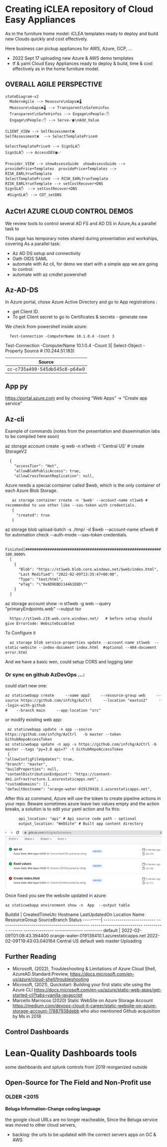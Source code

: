# Creating iCLEA repository of Cloud Easy Appliances

As in the furniture home model: iCLEA templates ready to deploy and build new Clouds quickly and cost effectively. 


Here business can pickup appliances for AWS, Azure, GCP, ... 
 - 2022 Sept 17 uploading new Azure & AWS demo templates
 - tf & yaml Cloud Easy Appliances ready to deploy & build, time & cost effectively as in the  home furniture model. 


## OVERALL AGILE PERSPECTIVE


```mermaid 
stateDiagram-v2     
  ModernAgile --> Meassure\nGaps❌🌡
  Meassure\nGaps❌🌡 --> Transparent\nSafe🌐infos
  Transparent\nSafe🌐infos --> Engage\nPeople💡✋
  Engage\nPeople💡✋ --> Serve✅🍀\nAdd_Value
 
CLIENT_VIEW --> SelfAssessment❌  
SelfAssessment❌  --> SelectTemplatePrice🌐
 
SelectTemplatePrice🌐 --> SignSLA✋
SignSLA✋ --> AccessDEV🍀✅
 
Provider_VIEW --> showAssessGuide  showAssessGuide --> providePrice+Templates  providePrice+Templates --> RISK_EARLYrunTemplate
SelectTemplatePrice🌐 --> RISK_EARLYrunTemplate
RISK_EARLYrunTemplate --> setCostRecover+DNS 
SignSLA✋  --> setCostRecover+DNS 
 #SignSLA✋ --> CDT_setDNS
```

## AzCtrl AZURE CLOUD CONTROL DEMOS

We review tools to control several AD FS and AD DS in Azure,As a parallel task to

This page has temporary notes shared during presentation and workships, covering As a parallel task:

- Az AD DS setup and connectivity
- Oath OIDS SAML
- automate with Az cli, for demo we start with a simple app we are going to control:
- automate with az cmdlet powershell

## Az-AD-DS

In Azure portal, chose Azure Active Directory and go to App registrations :

  - get Client ID. 
  - To get Client secret to go to Certificates & secrets - generate new  

We check from powershell inside azure:

      Test-Connection -ComputerName 10.1.0.4 -Count 3
      
Test-Connection -ComputerName 10.1.0.4 -Count 3| Select-Object -Property Source  # (10.244.51.183)

Source|
------|
cc-c735a499-545db545c8-p64w9|

 
## App py

https://portal.azure.com and by choosing “Web Apps” -> “Create app service” 

## Az-cli

Example of commands (notes from the presentation and dissemination labs to be compiled here soon)

az storage account create     -g web -n st1web -l 'Central US' # create StorageV2

      {
        "accessTier": "Hot",
        "allowBlobPublicAccess": true,
        "allowCrossTenantReplication": null,

 Azure needs a  special container called $web, which is the only container of each Azure Blob Storage. 

       az storage container create -n '$web' --account-name st1web # recommended to use other like --sas-token with credentials.
       {
         "created": true
       }

az storage blob upload-batch -s ./tmp/  -d \$web --account-name st1web  # for automation check --auth-mode   --sas-token   credentials.

 
      Finished[#############################################################]  100.0000%
      [
        {
          "Blob": "https://st1web.blob.core.windows.net/$web/index.html",
          "Last Modified": "2022-02-09T13:35:47+00:00",
          "Type": "text/html",
          "eTag": "\"0x8D9EBD114461E8D\""
        }
      ]

az storage account show -n st1web -g web --query "primaryEndpoints.web" --output tsv

      https://st1web.z19.web.core.windows.net/   # before setup should give ErrorCode: WebsiteDisabled


To Configure it 

      az storage blob service-properties update --account-name st1web  --static-website --index-document index.html  #optional --404-document error.html 

And we have a basic wen, could setup CORS and logging later

### Or sync on github AzDevOps ...:

could start new one:

    az staticwebapp create     --name app2     --resource-group web     --source https://github.com/infchg/AzCtrl     --location "eastus2"     --login-with-github
    #    --branch main     --app-location "src" 

or modify existing web app:

     az staticwebapp update -n app --source  https://github.com/infchg/AzCtrl   -b master --token    GithubRepoAccessToken
    az staticwebapp update -n app -s https://github.com/infchg/AzCtrl -b master --tags "py=3.8 api=7" -t GithubRepoAccessToken
     {
    "allowConfigFileUpdates": true,
    "branch": "master",
    "buildProperties": null,
    "contentDistributionEndpoint": "https://content-dm1.infrastructure.1.azurestaticapps.net",
    "customDomains": [],
    "defaultHostname": "orange-water-019139410.1.azurestaticapps.net",

After this az command, 
Azure will use the token to create pipeline actions in your repo. Beware sometimes azure leave two values empty and the action breaks, a solution is to edit your yaml action and fix this:
	
	      api_location: "api" # Api source code path - optional
          output_location: "WebSite" # Built app content directory 

 ![az-fixing-yml](az-fixing-yml.png) 

Once fixed you see the website updated in azure:
	
	az staticwebapp environment show -n  App  --output table
	
BuildId   | CreatedTimeUtc              Hostname                                      LastUpdatedOn               Location    Name     ResourceGroup    SourceBranch    Status
---------|  --------------------------  --------------------------------------------  --------------------------  ----------  -------  ---------------  --------------  ---------
default   | 2022-02-09T01:08:43.394400  orange-water-019139410.1.azurestaticapps.net  2022-02-09T19:43:03.040164  Central US  default  web              master          Uploading



## Further Reading


- Microsoft, (2022), Troubleshooting & Limitations of Azure Cloud Shell, AzureAD.Standard.Preview, https://docs.microsoft.com/en-us/azure/cloud-shell/troubleshooting
- Microsoft, (2021), Quickstart: Building your first static site using the Azure CLI https://docs.microsoft.com/en-us/azure/static-web-apps/get-started-cli?tabs=vanilla-javascript
- Marcello Marrocos (2020) Static WebSite on Azure Storage Account https://medium.com/devops-cloud-it-career/static-website-on-azure-storage-account-17887938debb who also mentioned Github acquisition by Ms in 2018


## Control Dashboards

# Lean-Quality Dashboards tools

some dashboards and splunk controls from 2019 reorganized outside

##  Open-Source for The Field and Non-Profit use


### OLDER <2015

#### Beluga Information-Change coding language  
 
 
the google cloud URLs  are no longer reacheable, Since the Beluga service was moved to other cloud servers, 
  - backlog:  the urls to be updated with the correct servers apps on GC & AWS
